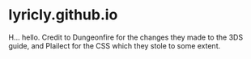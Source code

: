 # lyricly.github.io
H... hello.
Credit to Dungeonfire for the changes they made to the 3DS guide, and Plailect for the CSS which they stole to some extent.
